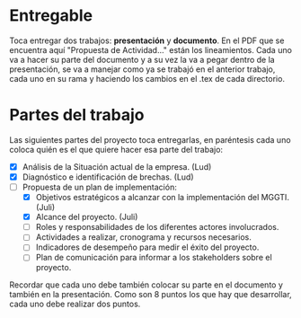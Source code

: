 # Entregable

Toca entregar dos trabajos: **presentación** y **documento**. En el PDF que se encuentra aquí "Propuesta de Actividad..." están los lineamientos. Cada uno va a hacer su parte del documento y a su vez la va a pegar dentro de la presentación, se va a manejar como ya se trabajó en el anterior trabajo, cada uno en su rama y haciendo los cambios en el .tex de cada directorio.

# Partes del trabajo

Las siguientes partes del proyecto toca entregarlas, en paréntesis cada uno coloca quién es el que quiere hacer esa parte del trabajo:

- [X] Análisis de la Situación actual de la empresa. (Lud)
- [X] Diagnóstico e identificación de brechas. (Lud)
- [ ] Propuesta de un plan de implementación:
  - [X] Objetivos estratégicos a alcanzar con la implementación del MGGTI. (Juli)
  - [X] Alcance del proyecto. (Juli)
  - [ ] Roles y responsabilidades de los diferentes actores involucrados.
  - [ ] Actividades a realizar, cronograma y recursos necesarios.
  - [ ] Indicadores de desempeño para medir el éxito del proyecto.
  - [ ] Plan de comunicación para informar a los stakeholders sobre el proyecto.

Recordar que cada uno debe también colocar su parte en el documento y también en la presentación. Como son 8 puntos los que hay que desarrollar, cada uno debe realizar dos puntos.
